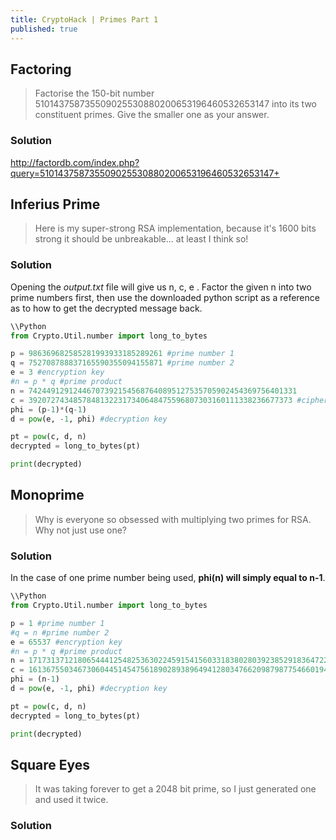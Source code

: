 ```yaml
---
title: CryptoHack | Primes Part 1
published: true
---
```


## [](#header-2)Factoring

> Factorise the 150-bit number 510143758735509025530880200653196460532653147 into its two constituent primes. Give the smaller one as your answer.

### [](#header-3)Solution
http://factordb.com/index.php?query=510143758735509025530880200653196460532653147+

## [](#header-2)Inferius Prime

> Here is my super-strong RSA implementation, because it's 1600 bits strong it should be unbreakable... at least I think so!

### [](#header-3)Solution
Opening the _output.txt_ file will give us n, c, e .
Factor the given n into two prime numbers first, then use the downloaded python script as a reference as to how to get the decrypted message back.
```Python
\\Python
from Crypto.Util.number import long_to_bytes

p = 986369682585281993933185289261 #prime number 1
q = 752708788837165590355094155871 #prime number 2
e = 3 #encryption key
#n = p * q #prime product
n = 742449129124467073921545687640895127535705902454369756401331
c = 39207274348578481322317340648475596807303160111338236677373 #ciphertext
phi = (p-1)*(q-1)
d = pow(e, -1, phi) #decryption key

pt = pow(c, d, n)
decrypted = long_to_bytes(pt)

print(decrypted)
```

## [](#header-2)Monoprime

> Why is everyone so obsessed with multiplying two primes for RSA. Why not just use one?

### [](#header-3)Solution
In the case of one prime number being used, **phi(n) will simply equal to n-1**. 

```Python
\\Python
from Crypto.Util.number import long_to_bytes

p = 1 #prime number 1
#q = n #prime number 2
e = 65537 #encryption key
#n = p * q #prime product
n = 171731371218065444125482536302245915415603318380280392385291836472299752747934607246477508507827284075763910264995326010251268493630501989810855418416643352631102434317900028697993224868629935657273062472544675693365930943308086634291936846505861203914449338007760990051788980485462592823446469606824421932591
c = 161367550346730604451454756189028938964941280347662098798775466019463375610700074840105776873791605070092554650190486030367121011578171525759600774739890458414593857709994072516290998135846956596662071379067305011746842247628316996977338024343628757374524136260758515864509435302781735938531030576289086798942 #ciphertext
phi = (n-1)
d = pow(e, -1, phi) #decryption key

pt = pow(c, d, n)
decrypted = long_to_bytes(pt)

print(decrypted)
```

## [](#header-2)Square Eyes

> It was taking forever to get a 2048 bit prime, so I just generated one and used it twice.

### [](#header-3)Solution
